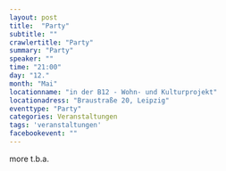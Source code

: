 ```yaml
---
layout: post
title:  "Party"
subtitle: ""
crawlertitle: "Party"
summary: "Party"
speaker: ""
time: "21:00"
day: "12."
month: "Mai"
locationname: "in der B12 - Wohn- und Kulturprojekt"
locationadress: "Braustraße 20, Leipzig"
eventtype: "Party"
categories: Veranstaltungen
tags: 'veranstaltungen'
facebookevent: ""
---
```


more t.b.a.